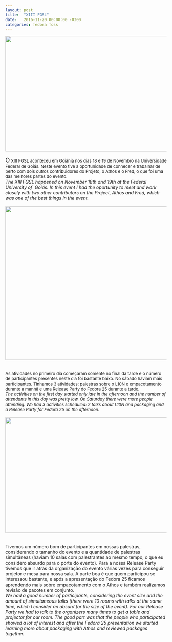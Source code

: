 ```yaml
---
layout: post
title:  "XIII FGSL"
date:   2016-11-20 00:00:00 -0300
categories: fedora foss
---
```

<div dir="ltr" style="text-align: left;" trbidi="on">
<div class="separator" style="clear: both; text-align: center;">
<img border="0" height="360" src="https://4.bp.blogspot.com/-DQOdyQ81_DY/WHpBzEQj9sI/AAAAAAABZV0/7BpvBuvO7fEHueKpShJH6eBjbt6BpyXsACKgB/s640/20161119_164545.jpg" width="640" /></div>
<br />
<span style="font-size: small;"><span style="font-size: large;">O</span> </span><span style="font-size: small;">XIII FGSL aconteceu em Goiânia nos dia</span><span style="font-size: large;"><span style="font-size: small;">s 18 e 19 de Novembro na Universidade Federal de Goiás. Neste evento tive a oportunidade de conhecer e trabalhar de perto com dois outros contribuidores do Projeto, o Athos e o Fred, o que foi uma das melhores partes do evento.</span></span><br />
<i>The XIII FGSL happened on November 18th and 19th at the Federal University of&nbsp; Goiás. In this event I had the oportunity to meet and work closely with two other contributors on the Project, Athos and Fred, which was one of the best things in the event.</i><br />
<br />
<div class="separator" style="clear: both; text-align: center;">
<img border="0" height="480" src="https://1.bp.blogspot.com/-F8_STsrng2M/WHpCmzszOJI/AAAAAAABZV4/YGolH038U0Y-5F6pLSUgGIp3tTCXLC1_QCLcB/s640/l10n.jpg" width="640" /></div>
<div class="separator" style="clear: both; text-align: center;">
<br /></div>
<br />
<span style="font-size: small;">As atividades no primeiro dia começaram somente no final da tarde e o número de participantes presentes neste dia foi bastante baixo.<i> </i>No sábado haviam mais participantes. Tínhamos 3 atividades: palestras sobre o L10N e empacotamento durante a manhã e uma Release Party do Fedora 25 durante a tarde.</span><br />
<span style="font-size: small;"><i>The activities on the first day started only late in the afternoon and the number of attendants in this day was pretty low. On Saturday there were more people attending. We had 3 activities scheduled: 2 talks about L10N and packaging and a Release Party for Fedora 25 on the afternoon.</i> </span><br />
<br />
<div class="separator" style="clear: both; text-align: center;">
<img border="0" height="360" src="https://2.bp.blogspot.com/-dMFEM4B_WMA/WHpC64V98eI/AAAAAAABZWE/nJevBcGSeMEtFPaKt-IzE6FIBVaqNiJIQCKgB/s640/20161119_113628.jpg" width="640" /></div>
<div style="text-align: center;">
<br /></div>
<br />
Tivemos um número bom de participantes em nossas palestras, considerando o tamanho do evento e a quantidade de palestras simultâneas (haviam 10 salas com palestrantes ao mesmo tempo, o que eu considero absurdo para o porte do evento). Para a nossa Release Party tivemos que ir atrás da organização do evento várias vezes para conseguir projetor e mesa para nossa sala. A parte boa é que quem participou se interessou bastante, e após a apresentação do Fedora 25 ficamos aprendendo mais sobre empacotamento com o Athos e também realizamos revisão de pacotes em conjunto.<br />
<i>We had a good number of participants, considering the event size and the amount of simultaneous talks (there were 10 rooms with talks at the same time, which I consider an absurd for the size of the event). For our Release Party we had to talk to the organizers many times to get a table and projector for our room. The good part was that the people who participated showed a lot of interest and after the Fedora 25 presentation we started learning more about packaging with Athos and reviewed packages together. </i></div>

